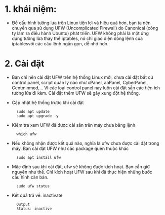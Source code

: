 # 1. khái niệm:

- Để cấu hình tường lưa trên Linux tiện lợi và hiệu quả hơn, bạn ta nên chuyển qua sử dụng UFW (Uncomplicated Firewall) do Canonical (công ty làm ra điều hành Ubuntu) phát triển. UFW không phải là một ứng dụng tường lừa thay thế iptables, nó chỉ giao diện dòng lệnh của iptablesvới các câu lệnh ngắn gọn, dễ nhớ hơn.

# 2. Cài đặt

- Bạn chỉ nên cài đặt UFW trên hệ thống Linux mới, chưa cài đặt bất cứ control panel, script quản lý nào như cPanel, aaPanel, CyberPanel, Centminmod,… Vì các loại control panel này luôn cài đặt sẵn các tiện ích tường lửa đi kèm. Cài đặt thêm UFW sẽ gây xung đột hệ thống.

- Cập nhật hệ thống trước khi cài đặt

        sudo apt update
        sudo apt upgrade -y

- Kiểm tra xem UFW đã được cài sẵn trên máy chưa bằng lệnh

        which ufw

- Nếu không nhận được kết quả nào, nghĩa là ufw chưa được cài đặt trong máy. Bạn cài đặt UFW như các package quen thuộc khác

        sudo apt install ufw

- Mặc định sau khi cài đặt, ufw sẽ không được kích hoạt. Bạn cần giữ nguyên như thế. Chỉ kích hoạt UFW sau khi đã thực hiện những bước cấu hình căn bản.

        sudo ufw status

- Kết quả trả về: inactivate

        Output
        Status: inactive
        
